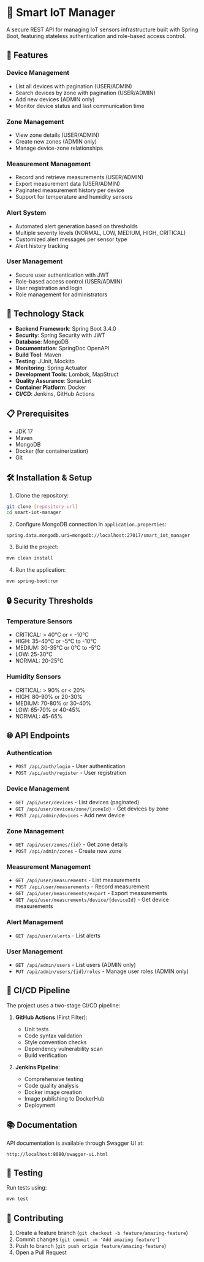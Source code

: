 # 🌟 Smart IoT Manager

A secure REST API for managing IoT sensors infrastructure built with Spring Boot, featuring stateless authentication and role-based access control.

## 🌟 Features

### Device Management
- List all devices with pagination (USER/ADMIN)
- Search devices by zone with pagination (USER/ADMIN)
- Add new devices (ADMIN only)
- Monitor device status and last communication time

### Zone Management
- View zone details (USER/ADMIN)
- Create new zones (ADMIN only)
- Manage device-zone relationships

### Measurement Management
- Record and retrieve measurements (USER/ADMIN)
- Export measurement data (USER/ADMIN)
- Paginated measurement history per device
- Support for temperature and humidity sensors

### Alert System
- Automated alert generation based on thresholds
- Multiple severity levels (NORMAL, LOW, MEDIUM, HIGH, CRITICAL)
- Customized alert messages per sensor type
- Alert history tracking

### User Management
- Secure user authentication with JWT
- Role-based access control (USER/ADMIN)
- User registration and login
- Role management for administrators

## 🚀 Technology Stack

- **Backend Framework**: Spring Boot 3.4.0
- **Security**: Spring Security with JWT
- **Database**: MongoDB
- **Documentation**: SpringDoc OpenAPI
- **Build Tool**: Maven
- **Testing**: JUnit, Mockito
- **Monitoring**: Spring Actuator
- **Development Tools**: Lombok, MapStruct
- **Quality Assurance**: SonarLint
- **Container Platform**: Docker
- **CI/CD**: Jenkins, GitHub Actions

## 📋 Prerequisites

- JDK 17
- Maven
- MongoDB
- Docker (for containerization)
- Git

## 🛠️ Installation & Setup

1. Clone the repository:
```bash
git clone [repository-url]
cd smart-iot-manager
```

2. Configure MongoDB connection in `application.properties`:
```properties
spring.data.mongodb.uri=mongodb://localhost:27017/smart_iot_manager
```

3. Build the project:
```bash
mvn clean install
```

4. Run the application:
```bash
mvn spring-boot:run
```

## 🔒 Security Thresholds

### Temperature Sensors
- CRITICAL: > 40°C or < -10°C
- HIGH: 35-40°C or -5°C to -10°C
- MEDIUM: 30-35°C or 0°C to -5°C
- LOW: 25-30°C
- NORMAL: 20-25°C

### Humidity Sensors
- CRITICAL: > 90% or < 20%
- HIGH: 80-90% or 20-30%
- MEDIUM: 70-80% or 30-40%
- LOW: 65-70% or 40-45%
- NORMAL: 45-65%

## 🌐 API Endpoints

### Authentication
- `POST /api/auth/login` - User authentication
- `POST /api/auth/register` - User registration

### Device Management
- `GET /api/user/devices` - List devices (paginated)
- `GET /api/user/devices/zone/{zoneId}` - Get devices by zone
- `POST /api/admin/devices` - Add new device

### Zone Management
- `GET /api/user/zones/{id}` - Get zone details
- `POST /api/admin/zones` - Create new zone

### Measurement Management
- `GET /api/user/measurements` - List measurements
- `POST /api/user/measurements` - Record measurement
- `GET /api/user/measurements/export` - Export measurements
- `GET /api/user/measurements/device/{deviceId}` - Get device measurements

### Alert Management
- `GET /api/user/alerts` - List alerts

### User Management
- `GET /api/admin/users` - List users (ADMIN only)
- `PUT /api/admin/users/{id}/roles` - Manage user roles (ADMIN only)

## 🚀 CI/CD Pipeline

The project uses a two-stage CI/CD pipeline:

1. **GitHub Actions** (First Filter):
   - Unit tests
   - Code syntax validation
   - Style convention checks
   - Dependency vulnerability scan
   - Build verification

2. **Jenkins Pipeline**:
   - Comprehensive testing
   - Code quality analysis
   - Docker image creation
   - Image publishing to DockerHub
   - Deployment

## 📚 Documentation

API documentation is available through Swagger UI at:
```
http://localhost:8080/swagger-ui.html
```

## 🧪 Testing

Run tests using:
```bash
mvn test
```

## 👥 Contributing

1. Create a feature branch (`git checkout -b feature/amazing-feature`)
2. Commit changes (`git commit -m 'Add amazing feature'`)
3. Push to branch (`git push origin feature/amazing-feature`)
4. Open a Pull Request

